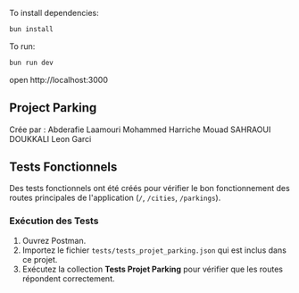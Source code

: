 To install dependencies:
```sh
bun install
```

To run:
```sh
bun run dev
```

open http://localhost:3000


## Project Parking
Crée par :
Abderafie Laamouri 
Mohammed Harriche 
Mouad SAHRAOUI DOUKKALI
Leon Garci


## Tests Fonctionnels

Des tests fonctionnels ont été créés pour vérifier le bon fonctionnement des routes principales de l'application (`/`, `/cities`, `/parkings`).

### Exécution des Tests

1. Ouvrez Postman.
2. Importez le fichier `tests/tests_projet_parking.json` qui est inclus dans ce projet.
3. Exécutez la collection **Tests Projet Parking** pour vérifier que les routes répondent correctement.
